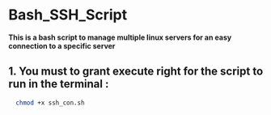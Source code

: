 # Bash_SSH_Script
**This is a bash script to manage multiple linux servers for an easy connection to a specific server**


## 1. You must to grant **execute** right for the script to run in the terminal :


```bash
  chmod +x ssh_con.sh
```
